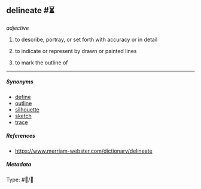 ## delineate  #⏳

*adjective*

1. to describe, portray, or set forth with accuracy or in detail

1. to indicate or represent by drawn or painted lines

1. to mark the outline of

---

##### Synonyms

* [define](define.md)
* [outline](outline.md)
* [silhouette](silhouette.md)
* [sketch](sketch.md)
* [trace](trace.md)

##### References

* https://www.merriam-webster.com/dictionary/delineate

##### Metadata

Type: #💬/💬 
